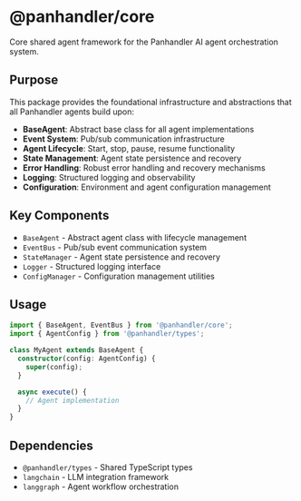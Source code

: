 # @panhandler/core

Core shared agent framework for the Panhandler AI agent orchestration system.

## Purpose

This package provides the foundational infrastructure and abstractions that all Panhandler agents build upon:

- **BaseAgent**: Abstract base class for all agent implementations
- **Event System**: Pub/sub communication infrastructure
- **Agent Lifecycle**: Start, stop, pause, resume functionality
- **State Management**: Agent state persistence and recovery
- **Error Handling**: Robust error handling and recovery mechanisms
- **Logging**: Structured logging and observability
- **Configuration**: Environment and agent configuration management

## Key Components

- `BaseAgent` - Abstract agent class with lifecycle management
- `EventBus` - Pub/sub event communication system
- `StateManager` - Agent state persistence and recovery
- `Logger` - Structured logging interface
- `ConfigManager` - Configuration management utilities

## Usage

```typescript
import { BaseAgent, EventBus } from '@panhandler/core';
import { AgentConfig } from '@panhandler/types';

class MyAgent extends BaseAgent {
  constructor(config: AgentConfig) {
    super(config);
  }

  async execute() {
    // Agent implementation
  }
}
```

## Dependencies

- `@panhandler/types` - Shared TypeScript types
- `langchain` - LLM integration framework
- `langgraph` - Agent workflow orchestration

